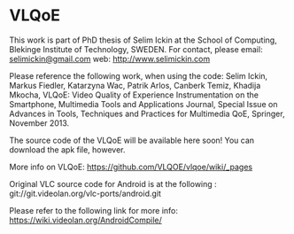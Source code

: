VLQoE
=====
This work is part of PhD thesis of Selim Ickin at the School of Computing, Blekinge Institute of Technology, SWEDEN.
For contact, please email: selimickin@gmail.com
web: http://www.selimickin.com

Please reference the following work, when using the code: 
Selim Ickin, Markus Fiedler, Katarzyna Wac, Patrik Arlos, Canberk Temiz, Khadija Mkocha, VLQoE: Video Quality of Experience Instrumentation on the Smartphone, Multimedia Tools and Applications Journal, Special Issue on Advances in Tools, Techniques and Practices for Multimedia QoE, Springer, November 2013. 

The source code of the VLQoE will be available here soon! You can download the apk file, however.

More info on VLQoE: https://github.com/VLQOE/vlqoe/wiki/_pages

Original VLC source code for Android is at the following : git://git.videolan.org/vlc-ports/android.git

Please refer to the following link for more info:
https://wiki.videolan.org/AndroidCompile/
